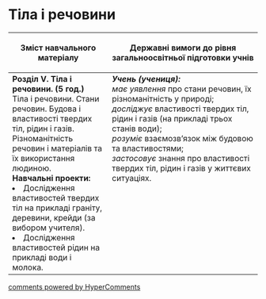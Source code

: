 <div id="hypercomments_widget" class="js-hypercomments-widget invisible"></div>

Тіла і речовини
=============================================

<table>
<thead>
  <tr>
    <th width="40%" align="center"><p>Зміст навчального матеріалу</p></td>
    <th width="60%" align="center"><p>Державні вимоги до рівня загальноосвітньої підготовки учнів</p></td>
  </tr>
</thead>
<tbody>
  <tr>
    <td width="40%" style="vertical-align:top !important;">
    <b>Розділ V. Тіла і речовини. (5 год.)</b><br>
    Тіла і речовини. Стани речовин. Будова і властивості твердих тіл, рідин і газів. Різноманітність речовин і матеріалів та їх використання людиною.<br>
    <b>Навчальні проекти:</b>
    <li>
    Дослідження властивостей твердих тіл на прикладі граніту, деревини, крейди (за вибором учителя).
    </li>
    <li>
    Дослідження властивостей рідин на прикладі води і молока.
    </li>
    </td>
    <td width="60%" style="vertical-align:top !important;">
    <i><b>Учень (учениця):</b></i><br>
  	<i>має уявлення</i> про стани речовин, їх різноманітність у природі;<br>
    <i>досліджує</i> властивості твердих тіл, рідин і газів (на прикладі трьох станів води);<br>
    <i>розуміє</i> взаємозв’язок між будовою та властивостями;<br>
    <i>застосовує</i> знання про властивості твердих тіл, рідин і газів у життєвих ситуаціях.<br>
	</td>
  </tr>
</tbody>
</table>

<div class="js-hypercomments-container">
<a href="http://hypercomments.com" class="hc-link" title="comments widget">comments powered by HyperComments</a>
</div>